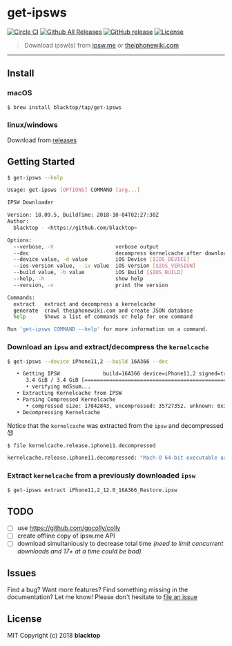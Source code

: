 # get-ipsws

[![Circle CI](https://circleci.com/gh/blacktop/get-ipsws.png?style=shield)](https://circleci.com/gh/blacktop/get-ipsws) [![Github All Releases](https://img.shields.io/github/downloads/blacktop/get-ipsws/total.svg)](https://github.com/blacktop/get-ipsws/releases/latest) [![GitHub release](https://img.shields.io/github/release/blacktop/get-ipsws.svg)](https://github.com/blacktop/get-ipsws/releases) [![License](http://img.shields.io/:license-mit-blue.svg)](http://doge.mit-license.org)

> Download ipsw(s) from [ipsw.me](https://ipsw.me) or [theiphonewiki.com](https://theiphonewiki.com)

---

## Install

### macOS

```bash
$ brew install blacktop/tap/get-ipsws
```

### linux/windows

Download from [releases](https://github.com/blacktop/get-ipsws/releases/latest)

## Getting Started

```bash
$ get-ipsws --help

Usage: get-ipsws [OPTIONS] COMMAND [arg...]

IPSW Downloader

Version: 18.09.5, BuildTime: 2018-10-04T02:27:30Z
Author:
  blacktop - <https://github.com/blacktop>

Options:
  --verbose, -V                    verbose output
  --dec                            decompress kernelcache after downloading ipsw
  --device value, -d value         iOS Device [$IOS_DEVICE]
  --ios-version value, --iv value  iOS Version [$IOS_VERSION]
  --build value, -b value          iOS Build [$IOS_BUILD]
  --help, -h                       show help
  --version, -v                    print the version

Commands:
  extract   extract and decompress a kernelcache
  generate  crawl theiphonewiki.com and create JSON database
  help      Shows a list of commands or help for one command

Run 'get-ipsws COMMAND --help' for more information on a command.
```

### Download an `ipsw` and extract/decompress the `kernelcache`

```bash
$ get-ipsws --device iPhone11,2 --build 16A366 --dec

   • Getting IPSW              build=16A366 device=iPhone11,2 signed=true version=12.0
      3.4 GiB / 3.4 GiB [==========================================================| 00:00 ] 79.08 MiB/s
      • verifying md5sum...
   • Extracting Kernelcache from IPSW
   • Parsing Compressed Kernelcache
      • compressed size: 17842843, uncompressed: 35727352. unknown: 0x3f9543fd, unknown 1: 0x1
   • Decompressing Kernelcache
```

Notice that the `kernelcache` was extracted from the `ipsw` and decompressed :smiling_imp:

```bash
$ file kernelcache.release.iphone11.decompressed

kernelcache.release.iphone11.decompressed: "Mach-O 64-bit executable arm64"
```

### Extract `kernelcache` from a previously downloaded `ipsw`

```bash
$ get-ipsws extract iPhone11,2_12.0_16A366_Restore.ipsw
```

## TODO

- [ ] use https://github.com/gocolly/colly
- [ ] create offline copy of ipsw.me API
- [ ] download simultaniously to decrease total time _(need to limit concurrent downloads and 17+ at a time could be bad)_

## Issues

Find a bug? Want more features? Find something missing in the documentation? Let me know! Please don't hesitate to [file an issue](https://github.com/blacktop/get-ipsws/issues/new)

## License

MIT Copyright (c) 2018 **blacktop**
